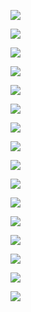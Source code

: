 ![](assets/2022-04-08-10-08-33-image.png)

![](assets/2022-04-08-10-08-40-image.png)

![](assets/2022-04-08-10-25-29-image.png)

![](assets/2022-04-08-10-26-39-image.png)

![](assets/2022-04-08-10-28-11-image.png)

![](assets/2022-04-08-10-38-37-image.png)

![](assets/2022-04-08-10-38-55-image.png)

![](assets/2022-04-08-10-41-54-image.png)

![](assets/2022-04-08-10-42-57-image.png)

![](assets/2022-04-08-10-44-49-image.png)

![](assets/2022-04-08-10-44-56-image.png)

![](assets/2022-04-08-10-46-04-image.png)

![](assets/2022-04-08-10-47-58-image.png)

![](assets/2022-04-08-10-48-54-image.png)

![](assets/2022-04-08-10-50-27-image.png)

![](assets/2022-04-08-10-53-23-image.png)
